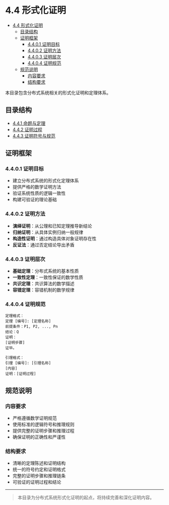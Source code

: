 # 4.4 形式化证明


<!-- TOC START -->

- [4.4 形式化证明](#44-形式化证明)
  - [目录结构](#目录结构)
  - [证明框架](#证明框架)
    - [4.4.0.1 证明目标](#4401-证明目标)
    - [4.4.0.2 证明方法](#4402-证明方法)
    - [4.4.0.3 证明层次](#4403-证明层次)
    - [4.4.0.4 证明规范](#4404-证明规范)
  - [规范说明](#规范说明)
    - [内容要求](#内容要求)
    - [结构要求](#结构要求)

<!-- TOC END -->

本目录包含分布式系统相关的形式化证明和定理体系。

## 目录结构

- [4.4.1 命题与定理](4.4.1%20命题与定理.md)
- [4.4.2 证明过程](4.4.2%20证明过程.md)
- [4.4.3 证明符号与规范](4.4.3%20证明符号与规范.md)

## 证明框架

### 4.4.0.1 证明目标

- 建立分布式系统的形式化定理体系
- 提供严格的数学证明方法
- 验证系统性质的逻辑一致性
- 构建可验证的理论基础

### 4.4.0.2 证明方法

- **演绎证明**：从公理和已知定理推导新结论
- **归纳证明**：从具体实例归纳一般规律
- **构造性证明**：通过构造具体对象证明存在性
- **反证法**：通过否定结论导出矛盾

### 4.4.0.3 证明层次

- **基础定理**：分布式系统的基本性质
- **一致性定理**：一致性保证的数学性质
- **共识定理**：共识算法的数学描述
- **容错定理**：容错机制的数学规律

### 4.4.0.4 证明规范

```text
定理格式：
定理 [编号]: [定理名称]
前提条件：P1, P2, ..., Pn
结论：Q
证明：
[证明步骤]
证毕。

引理格式：
引理 [编号]: [引理名称]
[内容]
证明：[证明过程]
```

## 规范说明

### 内容要求

- 严格遵循数学证明规范
- 使用标准的逻辑符号和推理规则
- 提供完整的证明步骤和推理过程
- 确保证明的正确性和严谨性

### 结构要求

- 清晰的定理陈述和证明结构
- 统一的符号约定和证明格式
- 完整的证明步骤和推理链条
- 可验证的证明过程和结论

---
> 本目录为分布式系统形式化证明的起点，将持续完善和深化证明内容。
